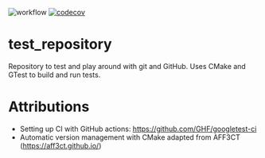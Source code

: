 ![workflow](https://github.com/adomasbaliuka/test_repository/actions/workflows/ci-cmake_tests.yml/badge.svg)
[![codecov](https://codecov.io/gh/adomasbaliuka/test_repository/branch/main/graph/badge.svg?token=49SR4UP8X4)](https://codecov.io/gh/adomasbaliuka/test_repository)

# test_repository
Repository to test and play around with git and GitHub. Uses CMake and GTest to build and run tests.

# Attributions
- Setting up CI with GitHub actions: https://github.com/GHF/googletest-ci
- Automatic version management with CMake adapted from AFF3CT (https://aff3ct.github.io/)
